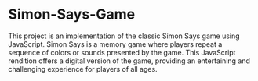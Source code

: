 # Simon-Says-Game
This project is an implementation of the classic Simon Says game using JavaScript. Simon Says is a memory game where players repeat a sequence of colors or sounds presented by the game. This JavaScript rendition offers a digital version of the game, providing an entertaining and challenging experience for players of all ages.
